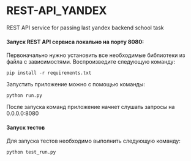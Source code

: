 # REST-API_YANDEX
REST API service for passing last yandex backend school task

#### Запуск REST API сервиса локально на порту 8080:
Первоначально нужно установить все необходимые библиотеки из файла с зависимостями.
Воспроизведите следующую команду:
```shell script
pip install -r requirements.txt
```

Запустить приложение можно с помощью команды:
```shell script
python run.py
```

После запуска команд приложение начнет слушать запросы на 0.0.0.0:8080

#### Запуск тестов
Для запуска тестов необходимо выполнить следующую команду:
```shell script
python test_run.py
```
